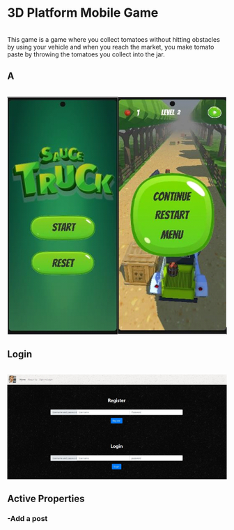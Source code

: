 # 3D Platform Mobile Game

<br/>
This game is a game where you collect tomatoes without hitting obstacles by using your vehicle and when you reach the market, you make tomato paste by throwing the tomatoes you collect into the jar.
<br/>

## A

<br/>
<img src="https://github.com/BekirrUgur/3D-Mobile-Game/blob/main/Presentation/carGame-j-1.PNG" width="1000px">
<br/>

## Login

<br/>
<img src="https://github.com/BekirrUgur/Php-basic-blog/blob/master/Pictures/3.jpeg" width="1000px">
<br/>



## Active Properties

### -Add a post

